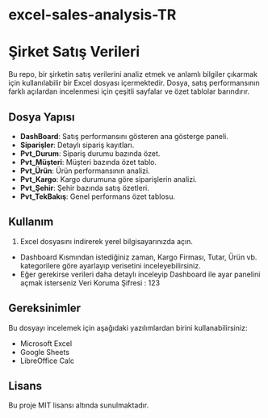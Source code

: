 # excel-sales-analysis-TR
# Şirket Satış Verileri

Bu repo, bir şirketin satış verilerini analiz etmek ve anlamlı bilgiler çıkarmak için kullanılabilir bir Excel dosyası içermektedir. Dosya, satış performansının farklı açılardan incelenmesi için çeşitli sayfalar ve özet tablolar barındırır.

## Dosya Yapısı

- **DashBoard**: Satış performansını gösteren ana gösterge paneli.
- **Siparişler**: Detaylı sipariş kayıtları.
- **Pvt_Durum**: Sipariş durumu bazında özet.
- **Pvt_Müşteri**: Müşteri bazında özet tablo.
- **Pvt_Ürün**: Ürün performansının analizi.
- **Pvt_Kargo**: Kargo durumuna göre siparişlerin analizi.
- **Pvt_Şehir**: Şehir bazında satış özetleri.
- **Pvt_TekBakış**: Genel performans özet tablosu.

## Kullanım

1. Excel dosyasını indirerek yerel bilgisayarınızda açın.
- Dashboard Kısmından istediğiniz zaman, Kargo Firması, Tutar, Ürün vb. kategorilere göre ayarlayıp verisetini inceleyebilirsiniz.
- Eğer gerekirse verileri daha detaylı inceleyip Dashboard ile ayar panelini açmak isterseniz Veri Koruma Şifresi : 123
## Gereksinimler

Bu dosyayı incelemek için aşağıdaki yazılımlardan birini kullanabilirsiniz:

- Microsoft Excel
- Google Sheets
- LibreOffice Calc

## Lisans

Bu proje MIT lisansı altında sunulmaktadır.


